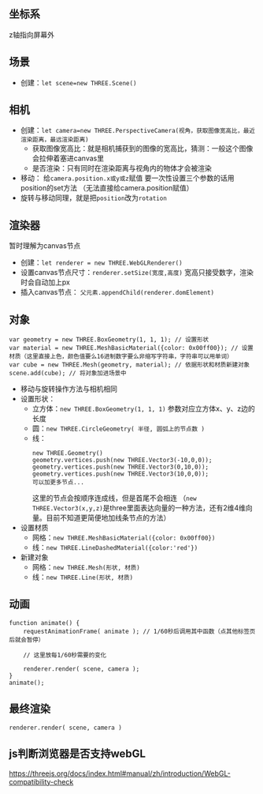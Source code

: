 ## 坐标系
z轴指向屏幕外


## 场景
- 创建：`let scene=new THREE.Scene()`


## 相机
- 创建：`let camera=new THREE.PerspectiveCamera(视角，获取图像宽高比，最近渲染距离，最远渲染距离)`
  - 获取图像宽高比：就是相机捕获到的图像的宽高比，猜测：一般这个图像会拉伸着塞进canvas里
  - 是否渲染：只有同时在渲染距离与视角内的物体才会被渲染
- 移动：
  给`camera.position.x或y或z`赋值
  要一次性设置三个参数的话用position的set方法
  （无法直接给camera.position赋值）
- 旋转与移动同理，就是把`position`改为`rotation`


## 渲染器
暂时理解为canvas节点
- 创建：`let renderer = new THREE.WebGLRenderer()`
- 设置canvas节点尺寸：`renderer.setSize(宽度,高度)`
  宽高只接受数字，渲染时会自动加上px
- 插入canvas节点：
  `父元素.appendChild(renderer.domElement)`


## 对象
``` // 例子为立方体
var geometry = new THREE.BoxGeometry(1, 1, 1); // 设置形状
var material = new THREE.MeshBasicMaterial({color: 0x00ff00}); // 设置材质（这里直接上色，颜色值要么16进制数字要么非缩写字符串，字符串可以用单词）
var cube = new THREE.Mesh(geometry, material); // 依据形状和材质新建对象
scene.add(cube); // 将对象加进场景中
```
- 移动与旋转操作方法与相机相同
- 设置形状：
  - 立方体：`new THREE.BoxGeometry(1, 1, 1)` 参数对应立方体x、y、z边的长度
  - 圆：`new THREE.CircleGeometry( 半径, 圆弧上的节点数 )`
  - 线：
    ```
    new THREE.Geometry()
    geometry.vertices.push(new THREE.Vector3(-10,0,0));
    geometry.vertices.push(new THREE.Vector3(0,10,0));
    geometry.vertices.push(new THREE.Vector3(10,0,0));
    可以加更多节点...
    ```
    这里的节点会按顺序连成线，但是首尾不会相连
    （`new THREE.Vector3(x,y,z)`是three里面表达向量的一种方法，还有2维4维向量。目前不知道更简便地加线条节点的方法）
- 设置材质
  - 网格：`new THREE.MeshBasicMaterial({color: 0x00ff00})`
  - 线：`new THREE.LineDashedMaterial({color:'red'})`
- 新建对象
  - 网格：`new THREE.Mesh(形状, 材质)`
  - 线：`new THREE.Line(形状, 材质)`


## 动画
```
function animate() {
    requestAnimationFrame( animate ); // 1/60秒后调用其中函数（点其他标签页后就会暂停）

    // 这里放每1/60秒需要的变化
    
    renderer.render( scene, camera );
}
animate();
```


## 最终渲染
`renderer.render( scene, camera )`


## js判断浏览器是否支持webGL
https://threejs.org/docs/index.html#manual/zh/introduction/WebGL-compatibility-check
